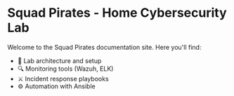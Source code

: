 # Squad Pirates - Home Cybersecurity Lab

Welcome to the Squad Pirates documentation site. Here you'll find:

- 🧰 Lab architecture and setup
- 🔍 Monitoring tools (Wazuh, ELK)
- ⚔️ Incident response playbooks
- ⚙️ Automation with Ansible
